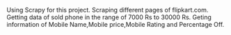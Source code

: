 Using Scrapy for this project. 
Scraping different pages of flipkart.com.
Getting data of sold phone in the range of 7000 Rs to 30000 Rs.
Geting information of Mobile Name,Mobile price,Mobile Rating and Percentage Off.
